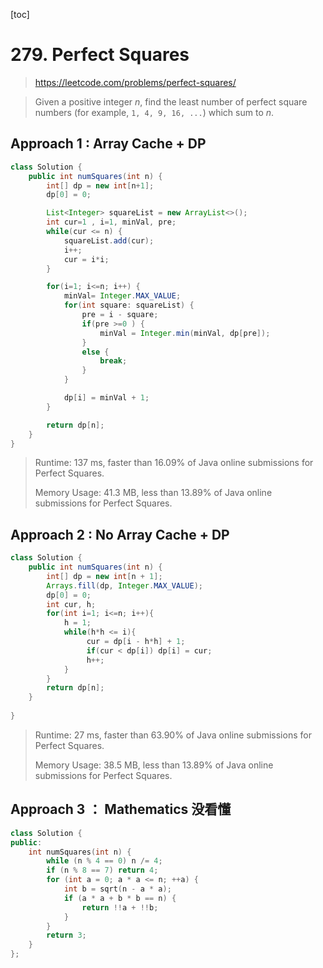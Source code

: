 [toc]

# 279. Perfect Squares

> https://leetcode.com/problems/perfect-squares/

> Given a positive integer *n*, find the least number of perfect square numbers (for example, `1, 4, 9, 16, ...`) which sum to *n*.

## Approach 1 : Array Cache + DP

```java
class Solution {
    public int numSquares(int n) {
        int[] dp = new int[n+1];
        dp[0] = 0;

        List<Integer> squareList = new ArrayList<>();
        int cur=1 , i=1, minVal, pre;
        while(cur <= n) {
            squareList.add(cur);
            i++;
            cur = i*i;
        }

        for(i=1; i<=n; i++) {
            minVal= Integer.MAX_VALUE;
            for(int square: squareList) {
                pre = i - square;
                if(pre >=0 ) {
                    minVal = Integer.min(minVal, dp[pre]);
                }
                else {
                    break;
                }
            }

            dp[i] = minVal + 1;
        }

        return dp[n];
    }
}
```

> Runtime: 137 ms, faster than 16.09% of Java online submissions for Perfect Squares.
>
> Memory Usage: 41.3 MB, less than 13.89% of Java online submissions for Perfect Squares.

## Approach 2 : No Array Cache + DP 

```java
class Solution {
    public int numSquares(int n) {
        int[] dp = new int[n + 1];
        Arrays.fill(dp, Integer.MAX_VALUE);
        dp[0] = 0;
        int cur, h;
        for(int i=1; i<=n; i++){
            h = 1;
            while(h*h <= i){
                 cur = dp[i - h*h] + 1;
                 if(cur < dp[i]) dp[i] = cur;
                 h++;
            }
        }
        return dp[n];
    }
    
}
```

> Runtime: 27 ms, faster than 63.90% of Java online submissions for Perfect Squares.
>
> Memory Usage: 38.5 MB, less than 13.89% of Java online submissions for Perfect Squares.

## Approach 3 ： Mathematics 没看懂

```cpp
class Solution {
public:
    int numSquares(int n) {
        while (n % 4 == 0) n /= 4;
        if (n % 8 == 7) return 4;
        for (int a = 0; a * a <= n; ++a) {
            int b = sqrt(n - a * a);
            if (a * a + b * b == n) {
                return !!a + !!b;
            }
        }
        return 3;
    }
};
```

